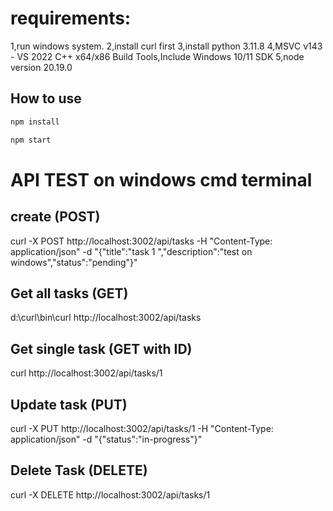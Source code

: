 
# requirements:
1,run windows system.
2,install curl first
3,install python 3.11.8
4,MSVC v143 - VS 2022 C++ x64/x86 Build Tools,Include Windows 10/11 SDK
5,node version 20.19.0
## How to use
```bash
npm install

npm start
```


# API TEST on windows cmd terminal

## create (POST)

curl -X POST http://localhost:3002/api/tasks -H "Content-Type: application/json" -d "{\"title\":\"task 1 \",\"description\":\"test on windows\",\"status\":\"pending\"}"

## Get all tasks (GET)

d:\curl\bin\curl http://localhost:3002/api/tasks

## Get single task (GET with ID)

curl http://localhost:3002/api/tasks/1

## Update task (PUT)

curl -X PUT http://localhost:3002/api/tasks/1 -H "Content-Type: application/json" -d "{\"status\":\"in-progress\"}"

## Delete Task (DELETE)

curl -X DELETE http://localhost:3002/api/tasks/1